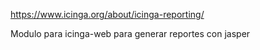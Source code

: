 https://www.icinga.org/about/icinga-reporting/

Modulo para icinga-web para generar reportes con jasper
